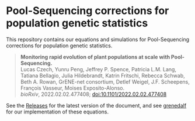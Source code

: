 # Pool-Sequencing corrections for population genetic statistics

This repository contains our equations and simulations for Pool-Sequencing corrections for population genetic statistics.

> **Monitoring rapid evolution of plant populations at scale with Pool-Sequencing.**</br>
> Lucas Czech, Yunru Peng, Jeffrey P. Spence, Patricia L.M. Lang, Tatiana Bellagio, Julia Hildebrandt, Katrin Fritschi, Rebecca Schwab, Beth A. Rowan, GrENE-net consortium, Detlef Weigel, J.F. Scheepens, François Vasseur, Moises Exposito-Alonso.</br>
> *bioRxiv*, 2022.02.02.477408; [doi:10.1101/2022.02.02.477408](https://doi.org/10.1101/2022.02.02.477408)

See the [Releases](https://github.com/lczech/pool-seq-pop-gen-stats/releases) for the latest version of the document, and see [grenedalf](https://github.com/lczech/grenedalf) for our implementation of these equations.